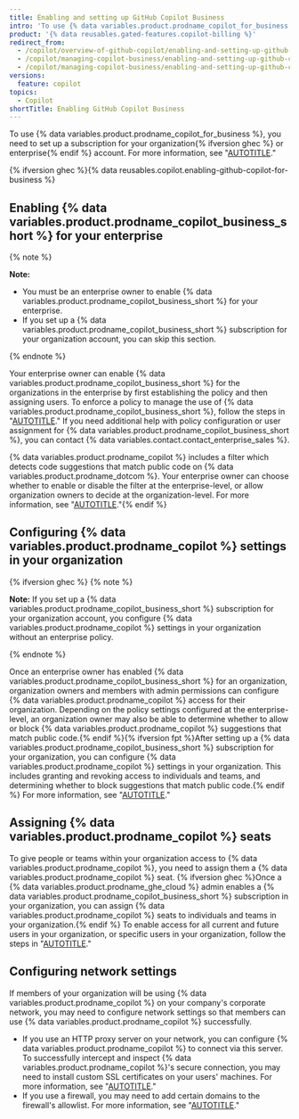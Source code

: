 ```yaml
---
title: Enabling and setting up GitHub Copilot Business
intro: 'To use {% data variables.product.prodname_copilot_for_business %}, you need to set up a subscription for your organization{% ifversion ghec %} or enterprise{% endif %}.'
product: '{% data reusables.gated-features.copilot-billing %}'
redirect_from:
  - /copilot/overview-of-github-copilot/enabling-and-setting-up-github-copilot-for-business
  - /copilot/managing-copilot-business/enabling-and-setting-up-github-copilot-for-business
  - /copilot/managing-copilot-business/enabling-and-setting-up-github-copilot-business
versions:
  feature: copilot
topics:
  - Copilot
shortTitle: Enabling GitHub Copilot Business
---
```


To use {% data variables.product.prodname_copilot_for_business %}, you need to set up a subscription for your organization{% ifversion ghec %} or enterprise{% endif %} account. For more information, see "[AUTOTITLE](/billing/managing-billing-for-github-copilot/managing-your-github-copilot-subscription-for-your-organization-or-enterprise)."

{% ifversion ghec %}{% data reusables.copilot.enabling-github-copilot-for-business %}

## Enabling {% data variables.product.prodname_copilot_business_short %} for your enterprise

{% note %}

**Note:**

- You must be an enterprise owner to enable {% data variables.product.prodname_copilot_business_short %} for your enterprise.
- If you set up a {% data variables.product.prodname_copilot_business_short %} subscription for your organization account, you can skip this section.

{% endnote %}

Your enterprise owner can enable {% data variables.product.prodname_copilot_business_short %} for the organizations in the enterprise by first establishing the policy and then assigning users. To enforce a policy to manage the use of {% data variables.product.prodname_copilot_business_short %}, follow the steps in "[AUTOTITLE](/admin/policies/enforcing-policies-for-your-enterprise/enforcing-policies-for-github-copilot-in-your-enterprise#enforcing-a-policy-to-manage-the-use-of-github-copilot-business-in-your-enterprise)." If you need additional help with policy configuration or user assignment for {% data variables.product.prodname_copilot_business_short %}, you can contact {% data variables.contact.contact_enterprise_sales %}.

{% data variables.product.prodname_copilot %} includes a filter which detects code suggestions that match public code on {% data variables.product.prodname_dotcom %}. Your enterprise owner can choose whether to enable or disable the filter at the enterprise-level, or allow organization owners to decide at the organization-level. For more information, see "[AUTOTITLE](/admin/policies/enforcing-policies-for-your-enterprise/enforcing-policies-for-github-copilot-in-your-enterprise#enforcing-a-policy-to-manage-the-use-of-github-copilot-suggestions-that-match-public-code-in-your-enterprise)."{% endif %}

## Configuring {% data variables.product.prodname_copilot %} settings in your organization

{% ifversion ghec %}
{% note %}

**Note:** If you set up a {% data variables.product.prodname_copilot_business_short %} subscription for your organization account, you configure {% data variables.product.prodname_copilot %} settings in your organization without an enterprise policy.

{% endnote %}

Once an enterprise owner has enabled {% data variables.product.prodname_copilot_business_short %} for an organization, organization owners and members with admin permissions can configure {% data variables.product.prodname_copilot %} access for their organization. Depending on the policy settings configured at the enterprise-level, an organization owner may also be able to determine whether to allow or block {% data variables.product.prodname_copilot %} suggestions that match public code.{% endif %}{% ifversion fpt %}After setting up a {% data variables.product.prodname_copilot_business_short %} subscription for your organization, you can configure {% data variables.product.prodname_copilot %} settings in your organization. This includes granting and revoking access to individuals and teams, and determining whether to block suggestions that match public code.{% endif %} For more information, see "[AUTOTITLE](/copilot/configuring-github-copilot/configuring-github-copilot-settings-in-your-organization)."

## Assigning {% data variables.product.prodname_copilot %} seats

To give people or teams within your organization access to {% data variables.product.prodname_copilot %}, you need to assign them a {% data variables.product.prodname_copilot %} seat. {% ifversion ghec %}Once a {% data variables.product.prodname_ghe_cloud %} admin enables a {% data variables.product.prodname_copilot_business_short %} subscription in your organization, you can assign {% data variables.product.prodname_copilot %} seats to individuals and teams in your organization.{% endif %} To enable access for all current and future users in your organization, or specific users in your organization, follow the steps in "[AUTOTITLE](/copilot/configuring-github-copilot/configuring-github-copilot-settings-in-your-organization#configuring-access-to-github-copilot-in-your-organization)."

## Configuring network settings

If members of your organization will be using {% data variables.product.prodname_copilot %} on your company's corporate network, you may need to configure network settings so that members can use {% data variables.product.prodname_copilot %} successfully.

- If you use an HTTP proxy server on your network, you can configure {% data variables.product.prodname_copilot %} to connect via this server. To  successfully intercept and inspect {% data variables.product.prodname_copilot %}'s secure connection, you may need to install custom SSL certificates on your users' machines. For more information, see "[AUTOTITLE](/copilot/configuring-github-copilot/configuring-network-settings-for-github-copilot)."
- If you use a firewall, you may need to add certain domains to the firewall's allowlist. For more information, see "[AUTOTITLE](/copilot/troubleshooting-github-copilot/troubleshooting-firewall-settings-for-github-copilot)."
